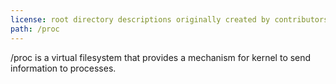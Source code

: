 ```yaml
---
license: root directory descriptions originally created by contributors to the Ubuntu documentation wiki and based on https://help.ubuntu.com/community/LinuxFilesystemTreeOverview.
path: /proc
---
```


/proc is a virtual filesystem that provides a mechanism for kernel to send information to processes.